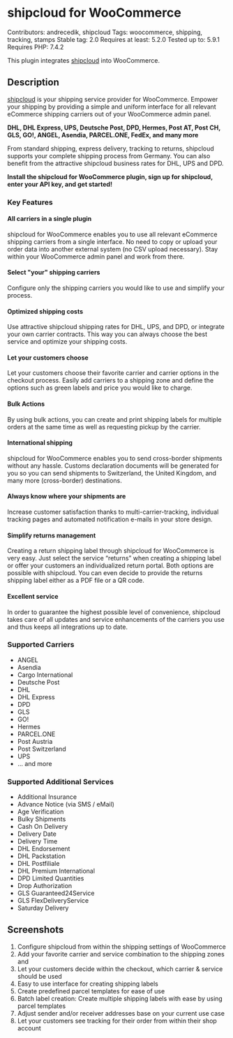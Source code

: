 # shipcloud for WooCommerce

Contributors: andrecedik, shipcloud
Tags: woocommerce, shipping, tracking, stamps
Stable tag: 2.0
Requires at least: 5.2.0
Tested up to: 5.9.1
Requires PHP: 7.4.2

This plugin integrates [shipcloud](http://bit.ly/shipcloud-for-woocommerce-en) into WooCommerce.

## Description
[shipcloud](http://bit.ly/shipcloud-for-woocommerce-en) is your shipping service provider for WooCommerce. Empower your shipping by providing a simple and uniform interface for all relevant eCommerce shipping carriers out of your WooCommerce admin panel.

**DHL, DHL Express, UPS, Deutsche Post, DPD, Hermes, Post AT, Post CH, GLS, GO!, ANGEL, Asendia, PARCEL.ONE, FedEx, and many more**

From standard shipping, express delivery, tracking to returns, shipcloud supports your complete shipping process from Germany. You can also benefit from the attractive shipcloud business rates for DHL, UPS and DPD.

**Install the shipcloud for WooCommerce plugin, sign up for shipcloud, enter your API key, and get started!**

### Key Features

#### All carriers in a single plugin
shipcloud for WooCommerce enables you to use all relevant eCommerce shipping carriers from a single interface. No need to copy or upload your order data into another external system (no CSV upload necessary). Stay within your WooCommerce admin panel and work from there.

#### Select "your" shipping carriers
Configure only the shipping carriers you would like to use and simplify your process.

#### Optimized shipping costs
Use attractive shipcloud shipping rates for DHL, UPS, and DPD, or integrate your own carrier contracts. This way you can always choose the best service and optimize your shipping costs.

#### Let your customers choose
Let your customers choose their favorite carrier and carrier options in the checkout process. Easily add carriers to a shipping zone and define the options such as green labels and price you would like to charge.

#### Bulk Actions
By using bulk actions, you can create and print shipping labels for multiple orders at the same time as well as requesting pickup by the carrier.

#### International shipping
shipcloud for WooCommerce enables you to send cross-border shipments without any hassle. Customs declaration documents will be generated for you so you can send shipments to Switzerland, the United Kingdom, and many more (cross-border) destinations.

#### Always know where your shipments are
Increase customer satisfaction thanks to multi-carrier-tracking, individual tracking pages and automated notification e-mails in your store design.

#### Simplify returns management
Creating a return shipping label through shipcloud for WooCommerce is very easy. Just select the service “returns” when creating a shipping label or offer your customers an individualized return portal. Both options are possible with shipcloud. You can even decide to provide the returns shipping label either as a PDF file or a QR code.

#### Excellent service
In order to guarantee the highest possible level of convenience, shipcloud takes care of all updates and service enhancements of the carriers you use and thus keeps all integrations up to date.

### Supported Carriers
* ANGEL
* Asendia
* Cargo International
* Deutsche Post
* DHL
* DHL Express
* DPD
* GLS
* GO!
* Hermes
* PARCEL.ONE
* Post Austria
* Post Switzerland
* UPS
* … and more

### Supported Additional Services
* Additional Insurance
* Advance Notice (via SMS / eMail)
* Age Verification
* Bulky Shipments
* Cash On Delivery
* Delivery Date
* Delivery Time
* DHL Endorsement
* DHL Packstation
* DHL Postfiliale
* DHL Premium International
* DPD Limited Quantities
* Drop Authorization
* GLS Guaranteed24Service
* GLS FlexDeliveryService
* Saturday Delivery

## Screenshots
1. Configure shipcloud from within the shipping settings of WooCommerce
2. Add your favorite carrier and service combination to the shipping zones and
3. Let your customers decide within the checkout, which carrier & service should be used
4. Easy to use interface for creating shipping labels
5. Create predefined parcel templates for ease of use
6. Batch label creation: Create multiple shipping labels with ease by using parcel templates
7. Adjust sender and/or receiver addresses base on your current use case
8. Let your customers see tracking for their order from within their shop account
